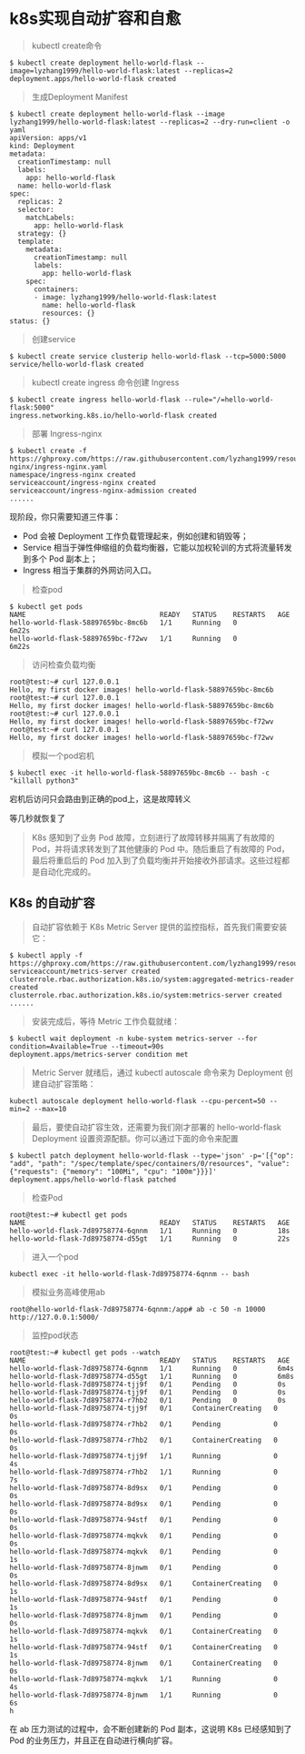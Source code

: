 # k8s实现自动扩容和自愈

> kubectl create命令
```shell
$ kubectl create deployment hello-world-flask --image=lyzhang1999/hello-world-flask:latest --replicas=2 
deployment.apps/hello-world-flask created
```

> 生成Deployment Manifest
```shell
$ kubectl create deployment hello-world-flask --image lyzhang1999/hello-world-flask:latest --replicas=2 --dry-run=client -o yaml
apiVersion: apps/v1
kind: Deployment
metadata:
  creationTimestamp: null
  labels:
    app: hello-world-flask
  name: hello-world-flask
spec:
  replicas: 2
  selector:
    matchLabels:
      app: hello-world-flask
  strategy: {}
  template:
    metadata:
      creationTimestamp: null
      labels:
        app: hello-world-flask
    spec:
      containers:
      - image: lyzhang1999/hello-world-flask:latest
        name: hello-world-flask
        resources: {}
status: {}
```
> 创建service
```shell
$ kubectl create service clusterip hello-world-flask --tcp=5000:5000
service/hello-world-flask created
```
> kubectl create ingress 命令创建 Ingress
```shell
$ kubectl create ingress hello-world-flask --rule="/=hello-world-flask:5000"
ingress.networking.k8s.io/hello-world-flask created
```
> 部署 Ingress-nginx
```shell
$ kubectl create -f https://ghproxy.com/https://raw.githubusercontent.com/lyzhang1999/resource/main/ingress-nginx/ingress-nginx.yaml
namespace/ingress-nginx created
serviceaccount/ingress-nginx created
serviceaccount/ingress-nginx-admission created
......
```

现阶段，你只需要知道三件事：
+ Pod 会被 Deployment 工作负载管理起来，例如创建和销毁等；
+ Service 相当于弹性伸缩组的负载均衡器，它能以加权轮训的方式将流量转发到多个 Pod 副本上；
+ Ingress 相当于集群的外网访问入口。

> 检查pod
```shell
$ kubectl get pods
NAME                                 READY   STATUS    RESTARTS   AGE
hello-world-flask-58897659bc-8mc6b   1/1     Running   0          6m22s
hello-world-flask-58897659bc-f72wv   1/1     Running   0          6m22s
```

> 访问检查负载均衡
```shell
root@test:~# curl 127.0.0.1
Hello, my first docker images! hello-world-flask-58897659bc-8mc6b
root@test:~# curl 127.0.0.1
Hello, my first docker images! hello-world-flask-58897659bc-8mc6b
root@test:~# curl 127.0.0.1
Hello, my first docker images! hello-world-flask-58897659bc-f72wv
root@test:~# curl 127.0.0.1
Hello, my first docker images! hello-world-flask-58897659bc-f72wv
```

> 模拟一个pod宕机
```shell
$ kubectl exec -it hello-world-flask-58897659bc-8mc6b -- bash -c "killall python3"
```
宕机后访问只会路由到正确的pod上，这是故障转义

等几秒就恢复了

> K8s 感知到了业务 Pod 故障，立刻进行了故障转移并隔离了有故障的 Pod，并将请求转发到了其他健康的 Pod 中。随后重启了有故障的 Pod，最后将重启后的 Pod 加入到了负载均衡并开始接收外部请求。这些过程都是自动化完成的。

## K8s 的自动扩容
> 自动扩容依赖于 K8s Metric Server 提供的监控指标，首先我们需要安装它：
```shell
$ kubectl apply -f https://ghproxy.com/https://raw.githubusercontent.com/lyzhang1999/resource/main/metrics/metrics.yaml
serviceaccount/metrics-server created
clusterrole.rbac.authorization.k8s.io/system:aggregated-metrics-reader created
clusterrole.rbac.authorization.k8s.io/system:metrics-server created
......
```
> 安装完成后，等待 Metric 工作负载就绪：
```shell
$ kubectl wait deployment -n kube-system metrics-server --for condition=Available=True --timeout=90s
deployment.apps/metrics-server condition met
```
> Metric Server 就绪后，通过 kubectl autoscale 命令来为 Deployment 创建自动扩容策略：
```shell
kubectl autoscale deployment hello-world-flask --cpu-percent=50 --min=2 --max=10
```
> 最后，要使自动扩容生效，还需要为我们刚才部署的 hello-world-flask Deployment 设置资源配额。你可以通过下面的命令来配置
```shell
$ kubectl patch deployment hello-world-flask --type='json' -p='[{"op": "add", "path": "/spec/template/spec/containers/0/resources", "value": {"requests": {"memory": "100Mi", "cpu": "100m"}}}]'
deployment.apps/hello-world-flask patched
```
> 检查Pod
```shell
root@test:~# kubectl get pods
NAME                                 READY   STATUS    RESTARTS   AGE
hello-world-flask-7d89758774-6qnnm   1/1     Running   0          18s
hello-world-flask-7d89758774-d55gt   1/1     Running   0          22s
```
> 进入一个pod
```shell
kubectl exec -it hello-world-flask-7d89758774-6qnnm -- bash
```
> 模拟业务高峰使用ab
```shell
root@hello-world-flask-7d89758774-6qnnm:/app# ab -c 50 -n 10000 http://127.0.0.1:5000/
```
> 监控pod状态
```shell
root@test:~# kubectl get pods --watch
NAME                                 READY   STATUS    RESTARTS   AGE
hello-world-flask-7d89758774-6qnnm   1/1     Running   0          6m4s
hello-world-flask-7d89758774-d55gt   1/1     Running   0          6m8s
hello-world-flask-7d89758774-tjj9f   0/1     Pending   0          0s
hello-world-flask-7d89758774-tjj9f   0/1     Pending   0          0s
hello-world-flask-7d89758774-r7hb2   0/1     Pending   0          0s
hello-world-flask-7d89758774-tjj9f   0/1     ContainerCreating   0          0s
hello-world-flask-7d89758774-r7hb2   0/1     Pending             0          0s
hello-world-flask-7d89758774-r7hb2   0/1     ContainerCreating   0          0s
hello-world-flask-7d89758774-tjj9f   1/1     Running             0          4s
hello-world-flask-7d89758774-r7hb2   1/1     Running             0          7s
hello-world-flask-7d89758774-8d9sx   0/1     Pending             0          0s
hello-world-flask-7d89758774-8d9sx   0/1     Pending             0          0s
hello-world-flask-7d89758774-94stf   0/1     Pending             0          0s
hello-world-flask-7d89758774-mqkvk   0/1     Pending             0          0s
hello-world-flask-7d89758774-mqkvk   0/1     Pending             0          1s
hello-world-flask-7d89758774-8jnwm   0/1     Pending             0          0s
hello-world-flask-7d89758774-8d9sx   0/1     ContainerCreating   0          1s
hello-world-flask-7d89758774-94stf   0/1     Pending             0          1s
hello-world-flask-7d89758774-8jnwm   0/1     Pending             0          0s
hello-world-flask-7d89758774-mqkvk   0/1     ContainerCreating   0          1s
hello-world-flask-7d89758774-94stf   0/1     ContainerCreating   0          1s
hello-world-flask-7d89758774-8jnwm   0/1     ContainerCreating   0          0s
hello-world-flask-7d89758774-mqkvk   1/1     Running             0          4s
hello-world-flask-7d89758774-8jnwm   1/1     Running             0          6s
h
```

在 ab 压力测试的过程中，会不断创建新的 Pod 副本，这说明 K8s 已经感知到了 Pod 的业务压力，并且正在自动进行横向扩容。